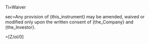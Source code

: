 Ti=Waiver

sec=Any provision of {this_instrument} may be amended, waived or modified only upon the written consent of {the_Company} and {the_Investor}.

=[Z/ol/0]
